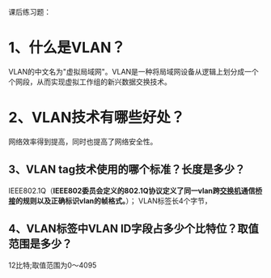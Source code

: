 课后练习题：

# 1、什么是VLAN？

VLAN的中文名为"虚拟局域网"。VLAN是一种将局域网设备从逻辑上划分成一个个网段，从而实现虚拟工作组的新兴数据交换技术。

# 2、VLAN技术有哪些好处？

 网络效率得到提高，同时也提高了网络安全性。

## 3、VLAN tag技术使用的哪个标准？长度是多少？

IEEE802.1Q（**IEEE802委员会定义的802.1Q协议定义了同一vlan跨[交换机](https://baike.baidu.com/item/交换机)通信[桥接](https://baike.baidu.com/item/桥接)的规则以及正确标识vlan的帧格式。**）； VLAN标签长4个字节，

## 4、VLAN标签中VLAN ID字段占多少个比特位？取值范围是多少？

 12比特;取值范围为0～4095

